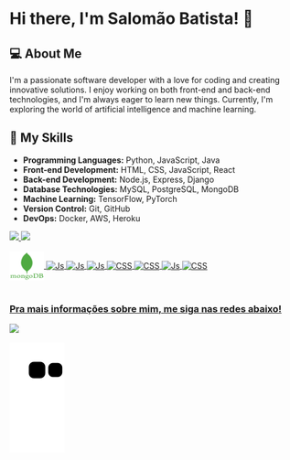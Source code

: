 <link rel="stylesheet" href="https://cdn.jsdelivr.net/gh/devicons/devicon@v2.15.1/devicon.min.css">

# Hi there, I'm Salomão Batista! 👋

## 💻 About Me
I'm a passionate software developer with a love for coding and creating innovative solutions. I enjoy working on both front-end and back-end technologies, and I'm always eager to learn new things. Currently, I'm exploring the world of artificial intelligence and machine learning.

## 🚀 My Skills
- **Programming Languages:** Python, JavaScript, Java
- **Front-end Development:** HTML, CSS, JavaScript, React
- **Back-end Development:** Node.js, Express, Django
- **Database Technologies:** MySQL, PostgreSQL, MongoDB
- **Machine Learning:** TensorFlow, PyTorch
- **Version Control:** Git, GitHub
- **DevOps:** Docker, AWS, Heroku

 <div>
  <a href="https://github.com/Salomao123">
  <img height="180em" src="https://github-readme-stats.vercel.app/api?username=Salomao123&show_icons=true&theme=tokyonight&include_all_commits=true&count_private=true"/>
  <img height="180em" src="https://github-readme-stats.vercel.app/api/top-langs/?username=Salomao123&layout=compact&langs_count=6&theme=tokyonight"/>
</div>
<div style="display: inline_block"><br>
  <img  align="center" alt="Js" height="50" width="60"  src="https://raw.githubusercontent.com/devicons/devicon/master/icons/mongodb/mongodb-plain-wordmark.svg">
 <img  align="center" alt="Js" height="50" width="60" src="https://cdn.jsdelivr.net/gh/devicons/devicon/icons/react/react-original.svg" />      
 <img  align="center" alt="Js" height="50" width="60" src="https://cdn.jsdelivr.net/gh/devicons/devicon/icons/spring/spring-original-wordmark.svg" />
          
<img  align="center" alt="Js" height="50" width="60" src="https://cdn.jsdelivr.net/gh/devicons/devicon/icons/kubernetes/kubernetes-plain.svg" />
<img align="center" alt="CSS" height="50" width="60" src="https://cdn.jsdelivr.net/gh/devicons/devicon/icons/docker/docker-plain-wordmark.svg" />
          
<img  align="center" alt="CSS" height="70" width="80" src="https://cdn.jsdelivr.net/gh/devicons/devicon/icons/amazonwebservices/amazonwebservices-plain-wordmark.svg" />
<img  align="center" alt="Js" height="50" width="60" src="https://cdn.jsdelivr.net/gh/devicons/devicon/icons/typescript/typescript-original.svg" />  
 
  <img align="center" alt="CSS" height="70" width="60" src="https://cdn.jsdelivr.net/gh/devicons/devicon/icons/oracle/oracle-original.svg" />
</div>
 <br>
 
  ### Pra mais informações sobre mim, me siga nas redes abaixo!
 
<div> 
  <a href="https://www.linkedin.com/in/salomao123/" target="_blank"><img src="https://img.shields.io/badge/-LinkedIn-%230077B5?style=for-the-badge&logo=linkedin&logoColor=white" target="_blank"></a>
 
  ![Snake animation](https://github.com/Salomao123/Salomao123/blob/output/github-contribution-grid-snake.svg)
</div>

